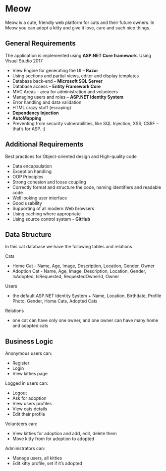 # Meow
Meow is a cute, friendly web platform for cats and their future owners. In Meow you can adopt a kitty and give it love, care and such nice things. 

## General Requirements
The application is implemented using **ASP.NET Core framework**.
Using Visual Studio 2017
-	View Engine for generating the UI – **Razor**
-	Using sections and partial views, editor and display templates
- Database back-end – **Microsoft SQL Server**
- Database access – **Entity Framework Core**
- MVC Areas – area for administration and volunteers
- Managing users and roles – **ASP.NET Identity System**
- Error handling and data validation
- HTML crazy stuff (escaping)
- **Dependency Injection**
- **AutoMapping**
- Preventing from security vulnerabilities, like SQL Injection, XSS, CSRF – that’s for ASP. :)

## Additional Requirements
Best practices for Object-oriented design and High-quality code
-	Data encapsulation
-	Exception handling
-	OOP Principles
-	Strong cohesion and loose coupling
-	Correctly format and structure the code, naming identifiers and readable code
- Well looking user interface
- Good usability 
- Supporting of all modern Web browsers
- Using caching where appropriate
- Using source control system - **GitHub**

## Data Structure 
In this cat database we have the following tables and relations 

Cats 
- Home Cat - Name, Age, Image, Description, Location, Gender, Owner
- Adoption Cat -  Name, Age, Image, Description, Location, Gender, IsAdopted, IsRequested, RequestedOwnerId, Owner

Users 
- the default ASP.NET Identity System + Name, Location, Birthdate, Profile Photo, Gender, Home Cats, Adopted Cats

Relations 
- one cat can have only one owner, and one owner can have many home and adopted cats

## Business Logic
Anonymous users can: 
-	Register
-	Login
-	View kitties page

Logged in users can: 
-	Logout
-	Ask for adoption
-	View users profiles
- View cats details
-	Edit their profile

Volunteers can: 
- View kitties for adoption and add, edit, delete them
- Move kitty from for adoption to adopted

Administrators can:
-	Manage users, all kitties
-	Edit kitty profile, set if it’s adopted
